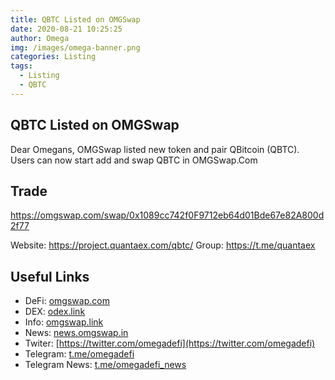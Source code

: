 ```yaml
---
title: QBTC Listed on OMGSwap
date: 2020-08-21 10:25:25
author: Omega
img: /images/omega-banner.png
categories: Listing
tags:
  - Listing
  - QBTC
---
```

## QBTC Listed on OMGSwap

Dear Omegans, OMGSwap listed new token and pair QBitcoin (QBTC). Users can now start add and swap QBTC in OMGSwap.Com

## Trade
https://omgswap.com/swap/0x1089cc742f0F9712eb64d01Bde67e82A800d2f77

Website: https://project.quantaex.com/qbtc/
Group: https://t.me/quantaex

## Useful Links
+ DeFi: [omgswap.com](https://omgswap.com)
+ DEX: [odex.link](https://odex.link)
+ Info: [omgswap.link](https://omgswap.link)
+ News: [news.omgswap.in](https://news.omgswap.in)
+ Twiter: [https://twitter.com/omegadefi](https://twitter.com/omegadefi)
+ Telegram: [t.me/omegadefi](https://t.me/omegadefi)
+ Telegram News: [t.me/omegadefi_news](https://t.me/omegadefi_news)
